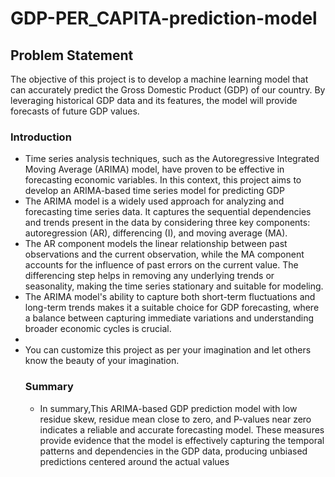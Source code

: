 # **GDP-PER_CAPITA-prediction-model**
<h2>Problem Statement</h2>
<p>The objective of this project is to develop a machine learning model that can accurately predict the Gross Domestic Product (GDP) of our country. By leveraging historical GDP data and its features, the model will provide forecasts of future GDP values.</p>
<h3>Introduction</h3>
<ul>
<li>Time series analysis techniques, such as the Autoregressive Integrated Moving Average (ARIMA) model, have proven to be effective in forecasting economic variables. In this context, this project aims to develop an ARIMA-based time series model for predicting GDP</li>
  <li>The ARIMA model is a widely used approach for analyzing and forecasting time series data. It captures the sequential dependencies and trends present in the data by considering three key components: autoregression (AR), differencing (I), and moving average (MA).</li>
  <li>The AR component models the linear relationship between past observations and the current observation, while the MA component accounts for the influence of past errors on the current value. The differencing step helps in removing any underlying trends or seasonality, making the time series stationary and suitable for modeling.</li> 
<li>The ARIMA model's ability to capture both short-term fluctuations and long-term trends makes it a suitable choice for GDP forecasting, where a balance between capturing immediate variations and understanding broader economic cycles is crucial.</li>
<li></li>
<li>You can customize this project as per your imagination and let others know the beauty of your imagination.</li>
  <h3>Summary</h3>
  <ul>
    <li>In summary,This ARIMA-based GDP prediction model with low residue skew, residue mean close to zero, and P-values near zero indicates a reliable and accurate forecasting model. These measures provide evidence that the model is effectively capturing the temporal patterns and dependencies in the GDP data, producing unbiased predictions centered around the actual values</li>
  </ul>
</ul>
